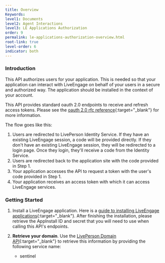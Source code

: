 ```yaml
---
title: Overview
Keywords:
level1: Documents
level2: Agent Interactions
level3: LE Applications Authorization
order: 9
permalink: le-applications-authorization-overview.html
root-link: true
level-order: 6
indicator: both
---
```


### Introduction

This API authorizes users for your application. This is needed so that your application can interact with LiveEngage on behalf of your users in a secure and authorized way. The application should be installed in the context of your account.

This API provides standard oauth 2.0 endpoints to receive and refresh access tokens. Please see the [oauth 2.0 rfc reference](https://tools.ietf.org/html/rfc6749){:target="_blank"} for more information.

The flow goes like this:

1. Users are redirected to LivePerson Identity Service. If they have an existing LiveEngage session, a code will be provided directly. If they don't have an existing LiveEngage session, they will be redirected to a login page. Once they login, they'll receive a code from the Identity Service.
2. Users are redirected back to the application site with the code provided in Step 1.
3. Your application accesses the API to request a token with the user's code provided in Step 1.
4. Your application receives an access token with which it can access LiveEngage services.

### Getting Started

1. Install a LiveEngage application. Here is a [guide to installing LiveEngage applications](guides-le-applications-installing.html){:target="_blank"}. After finishing the installation, please retrieve the AppInstall ID and secret that you will need to use when calling this API's endpoints.

2. **Retrieve your domain**. Use the [LivePerson Domain API](agent-domain-domain-api.html){:target="_blank"} to retrieve this information by providing the following service name:

	* sentinel
